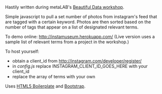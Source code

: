 Hastily written during metaLAB's [Beautiful Data workshop](http://beautifuldata.metalab.harvard.edu/).

Simple javascript to pull a set number of photos from instagram's feed that are tagged with a certain keyword. Photos are then sorted based on the number of tags that appear on a list of designated relevant terms.

To demo online: http://instamuseum.herokuapp.com/
(Live version uses a sample list of relevant terms from a project in the workshop.)

To host yourself:

* obtain a client_id from http://instagram.com/developer/register/
* in *config.js* replace INSTAGRAM_CLIENT_ID_GOES_HERE with your client_id
* replace the array of terms with your own

Uses [HTML5 Boilerplate](http://html5boilerplate.com/) and [Bootstrap](http://getbootstrap.com/).